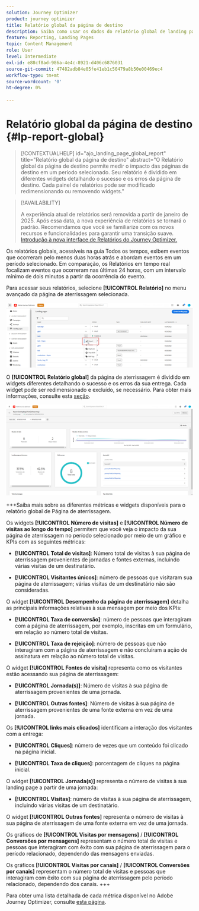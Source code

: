 ```yaml
---
solution: Journey Optimizer
product: journey optimizer
title: Relatório global da página de destino
description: Saiba como usar os dados do relatório global de landing pages
feature: Reporting, Landing Pages
topic: Content Management
role: User
level: Intermediate
exl-id: e88cf8ad-986a-4e4c-8921-d406c6876031
source-git-commit: 47482adb84e05fe41eb1c50479a8b50e00469ec4
workflow-type: tm+mt
source-wordcount: '0'
ht-degree: 0%

---
```


# Relatório global da página de destino {#lp-report-global}

>[!CONTEXTUALHELP]
>id="ajo_landing_page_global_report"
>title="Relatório global da página de destino"
>abstract="O Relatório global da página de destino permite medir o impacto das páginas de destino em um período selecionado. Seu relatório é dividido em diferentes widgets detalhando o sucesso e os erros da página de destino. Cada painel de relatórios pode ser modificado redimensionando ou removendo widgets."

>[!AVAILABILITY]
>
>A experiência atual de relatórios será removida a partir de janeiro de 2025. Após essa data, a nova experiência de relatórios se tornará o padrão. Recomendamos que você se familiarize com os novos recursos e funcionalidades para garantir uma transição suave. [Introdução à nova interface de Relatórios do Journey Optimizer.](report-gs-cja.md)

Os relatórios globais, acessíveis na guia Todos os tempos, exibem eventos que ocorreram pelo menos duas horas atrás e abordam eventos em um período selecionado. Em comparação, os Relatórios em tempo real focalizam eventos que ocorreram nas últimas 24 horas, com um intervalo mínimo de dois minutos a partir da ocorrência do evento.

Para acessar seus relatórios, selecione **[!UICONTROL Relatório]** no menu avançado da página de aterrissagem selecionada.

![](assets/landing_page_report.png)

O **[!UICONTROL Relatório global]** da página de aterrissagem é dividido em widgets diferentes detalhando o sucesso e os erros da sua entrega. Cada widget pode ser redimensionado e excluído, se necessário. Para obter mais informações, consulte esta [seção](global-report.md).

![](assets/landing_page_global.png)

+++Saiba mais sobre as diferentes métricas e widgets disponíveis para o relatório global de Página de aterrissagem.

Os widgets **[!UICONTROL Número de visitas]** e **[!UICONTROL Número de visitas ao longo do tempo]** permitem que você veja o impacto da sua página de aterrissagem no período selecionado por meio de um gráfico e KPIs com as seguintes métricas:

* **[!UICONTROL Total de visitas]**: Número total de visitas à sua página de aterrissagem provenientes de jornadas e fontes externas, incluindo várias visitas de um destinatário.

* **[!UICONTROL Visitantes únicos]**: número de pessoas que visitaram sua página de aterrissagem; várias visitas de um destinatário não são consideradas.

O widget **[!UICONTROL Desempenho da página de aterrissagem]** detalha as principais informações relativas à sua mensagem por meio dos KPIs:

* **[!UICONTROL Taxa de conversão]**: número de pessoas que interagiram com a página de aterrissagem, por exemplo, inscritas em um formulário, em relação ao número total de visitas.

* **[!UICONTROL Taxa de rejeição]**: número de pessoas que não interagiram com a página de aterrissagem e não concluíram a ação de assinatura em relação ao número total de visitas.

O widget **[!UICONTROL Fontes de visita]** representa como os visitantes estão acessando sua página de aterrissagem:

* **[!UICONTROL Jornada(s)]**: Número de visitas à sua página de aterrissagem provenientes de uma jornada.

* **[!UICONTROL Outras fontes]**: Número de visitas à sua página de aterrissagem provenientes de uma fonte externa em vez de uma jornada.

Os **[!UICONTROL links mais clicados]** identificam a interação dos visitantes com a entrega:

* **[!UICONTROL Cliques]**: número de vezes que um conteúdo foi clicado na página inicial.

* **[!UICONTROL Taxa de cliques]**: porcentagem de cliques na página inicial.

O widget **[!UICONTROL Jornada(s)]** representa o número de visitas à sua landing page a partir de uma jornada:

* **[!UICONTROL Visitas]**: número de visitas à sua página de aterrissagem, incluindo várias visitas de um destinatário.

O widget **[!UICONTROL Outras fontes]** representa o número de visitas à sua página de aterrissagem de uma fonte externa em vez de uma jornada.

Os gráficos de **[!UICONTROL Visitas por mensagens]** / **[!UICONTROL Conversões por mensagens]** representam o número total de visitas e pessoas que interagiram com êxito com sua página de aterrissagem para o período relacionado, dependendo das mensagens enviadas.

Os gráficos **[!UICONTROL Visitas por canais]** / **[!UICONTROL Conversões por canais]** representam o número total de visitas e pessoas que interagiram com êxito com sua página de aterrissagem pelo período relacionado, dependendo dos canais.
+++

Para obter uma lista detalhada de cada métrica disponível no Adobe Journey Optimizer, consulte [esta página](global-report.md#list-of-components-global).
